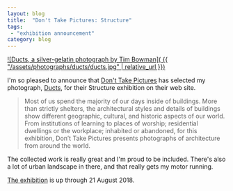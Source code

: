 ```yaml
---
layout: blog
title:  "Don't Take Pictures: Structure"
tags: 
 - "exhibition announcement"
category: blog
---
```


[![Ducts, a silver-gelatin photograph by Tim Bowman]( {{ "/assets/photographs/ducts/ducts.jpg" | relative_url }})](https://hellothisistim.com/photographs/ducts)

I'm so pleased to announce that [Don't Take Pictures](http://www.donttakepictures.com/) has selected my photograph, [Ducts](https://hellothisistim.com/photographs/ducts), for their Structure exhibition  on their web site. 

> Most of us spend the majority of our days inside of buildings. More than strictly shelters, the architectural styles and details of buildings show different geographic, cultural, and historic aspects of our world. From institutions of learning to places of worship; residential dwellings or the workplace; inhabited or abandoned, for this exhibition, Don’t Take Pictures presents photographs of architecture from around the world.

The collected work is really great and I'm proud to be included. There's also a lot of urban landscape in there, and that really gets my motor running.

[The exhibition](http://www.donttakepictures.com/gallery-structure/) is up through 21 August 2018.